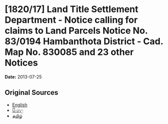 # [1820/17] Land Title Settlement Department - Notice calling for claims to Land Parcels Notice No. 83/0194 Hambanthota District - Cad. Map No. 830085 and 23 other Notices

**Date:** 2013-07-25

## Original Sources

- [English](https://documents.gov.lk/view/extra-gazettes/2013/7/1820-17_E.pdf)
- [සිංහල](https://documents.gov.lk/view/extra-gazettes/2013/7/1820-17_S.pdf)
- [தமிழ்](https://documents.gov.lk/view/extra-gazettes/2013/7/1820-17_T.pdf)
